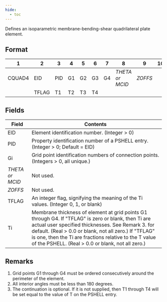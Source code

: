 ```yaml
---
hide:
  - toc
---
```

Defines an isoparametric membrane-bending-shear quadrilateral plate element.

## Format
| 1        | 2        | 3        | 4        | 5        | 6        | 7        | 8        | 9        | 10       | 
| -------- | -------- | -------- | -------- | -------- | -------- | -------- | -------- | -------- | -------- | 
| CQUAD4   | EID      | PID      | G1       | G2       | G3       | G4       |_THETA or MCID_| _ZOFFS_ |        | 
|          | TFLAG    | T1       | T2       | T3       | T4       |          |          |           |         |



## Fields
| Field      | Contents |
| ---------- | -------- |
| EID | Element identification number. (Integer > 0)
| PID | Property identification number of a PSHELL entry. (Integer > 0; Default = EID)
| Gi | Grid point identification numbers of connection points. (Integers > 0, all unique.)
| _THETA or MCID_ | Not used.
| _ZOFFS_ | Not used.
| TFLAG | An integer flag, signifying the meaning of the Ti values. (Integer 0, 1, or blank)
| Ti | Membrane thickness of element at grid points G1 through G4. If "TFLAG" is zero or blank, then Ti are actual user specified thicknesses. See Remark 3. for default. (Real > 0.0 or blank, not all zero.) If "TFLAG" is one, then the Ti are fractions relative to the T value of the PSHELL. (Real > 0.0 or blank, not all zero.)

## Remarks
1. Grid points G1 through G4 must be ordered consecutively around the perimeter of the element.
2. All interior angles must be less than 180 degrees.
3. The continuation is optional. If it is not supplied, then T1 through T4 will be set equal to the value of T on the PSHELL entry.